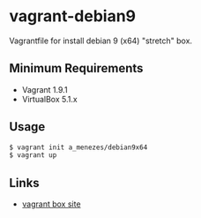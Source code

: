 # vagrant-debian9
Vagrantfile for install debian 9 (x64) "stretch" box.

## Minimum Requirements
- Vagrant 1.9.1
- VirtualBox 5.1.x

## Usage
```bash
$ vagrant init a_menezes/debian9x64
$ vagrant up
```
## Links
- [vagrant box site](https://atlas.hashicorp.com/a_menezes/boxes/debian9x64)
